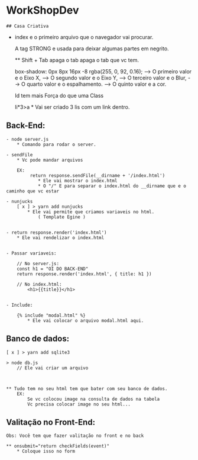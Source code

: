 # WorkShopDev
    ## Casa Criativa

- index e o primeiro arquivo que o navegador vai procurar.

    A tag STRONG e usada para deixar algumas partes em negrito.


    ** Shift + Tab apaga o tab apaga o tab que vc tem.

    box-shadow: 0px 8px 16px -8 rgba(255, 0, 92, 0.16);
        --> O primeiro valor e o Eixo X,
        --> O segundo valor e o Eixo Y,
        --> O terceiro valor e o Blur,
        --> O quarto valor e o espalhamento.
        --> O quinto valor e a cor.

    Id tem mais Força do que uma Class

    li*3>a 
        * Vai ser criado 3 lis com um link dentro.


## Back-End:

    - node server.js
        * Comando para rodar o server.

    - sendFile
        * Vc pode mandar arquivos

        EX: 
             return response.sendFile(__dirname + '/index.html')
                * Ele vai mostrar o index.html
                * O "/" E para separar o index.html do __dirname que e o caminho que vc estar

    - nunjucks
        [ x ] > yarn add nunjucks
            * Ele vai permite que criamos variaveis no html.
                ( Template Egine )


    - return response.render('index.html')
        * Ele vai rendelizar o index.html


    - Passar variaveis:

        // No server.js:
        const h1 = "OI DO BACK-END"
        return response.render('index.html', { title: h1 })

        // No index.html:
            <h1>{{title}}</h1>


    - Include: 

        {% include "modal.html" %}
            * Ele vai colocar o arquivo modal.html aqui.    

## Banco de dados:

    [ x ] > yarn add sqlite3

    > node db.js
        // Ele vai criar um arquivo


    
    ** Tudo tem no seu html tem que bater com seu banco de dados.
        EX:
            Se vc colocou image na consulta de dados na tabela
            Vc precisa colocar image no seu html...

## Valitação no Front-End:
    Obs: Você tem que fazer valitação no front e no back

    ** onsubmit="return checkFields(event)"
        * Coloque isso no form